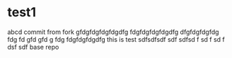 # test1
abcd
commit from fork
gfdgfdgfdgfdgdfg
fdgfdgfdgfdgdfg
dfgfdgfdgfdg
fdg
fd
gfd
gfd
g
fdg
fdgfdgfdgdfg
this is test
sdfsdfsdf
sdf
sdfsd
f
sd
f
sd
f
dsf
sdf
base repo
